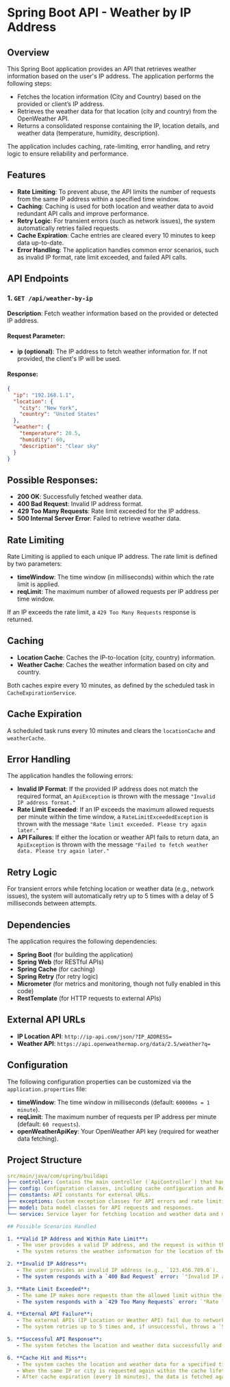 # Spring Boot API - Weather by IP Address

## Overview
This Spring Boot application provides an API that retrieves weather information based on the user's IP address. The application performs the following steps:

- Fetches the location information (City and Country) based on the provided or client’s IP address.
- Retrieves the weather data for that location (city and country) from the OpenWeather API.
- Returns a consolidated response containing the IP, location details, and weather data (temperature, humidity, description).

The application includes caching, rate-limiting, error handling, and retry logic to ensure reliability and performance.

## Features
- **Rate Limiting**: To prevent abuse, the API limits the number of requests from the same IP address within a specified time window.
- **Caching**: Caching is used for both location and weather data to avoid redundant API calls and improve performance.
- **Retry Logic**: For transient errors (such as network issues), the system automatically retries failed requests.
- **Cache Expiration**: Cache entries are cleared every 10 minutes to keep data up-to-date.
- **Error Handling**: The application handles common error scenarios, such as invalid IP format, rate limit exceeded, and failed API calls.

## API Endpoints

### 1. `GET /api/weather-by-ip`
**Description**: Fetch weather information based on the provided or detected IP address.

#### Request Parameter:
- **ip (optional)**: The IP address to fetch weather information for. If not provided, the client's IP will be used.

#### Response:
```json
{
  "ip": "192.168.1.1",
  "location": {
    "city": "New York",
    "country": "United States"
  },
  "weather": {
    "temperature": 20.5,
    "humidity": 60,
    "description": "Clear sky"
  }
}
```

## Possible Responses:
- **200 OK**: Successfully fetched weather data.
- **400 Bad Request**: Invalid IP address format.
- **429 Too Many Requests**: Rate limit exceeded for the IP address.
- **500 Internal Server Error**: Failed to retrieve weather data.

## Rate Limiting
Rate Limiting is applied to each unique IP address. The rate limit is defined by two parameters:
- **timeWindow**: The time window (in milliseconds) within which the rate limit is applied.
- **reqLimit**: The maximum number of allowed requests per IP address per time window.

If an IP exceeds the rate limit, a `429 Too Many Requests` response is returned.

## Caching
- **Location Cache**: Caches the IP-to-location (city, country) information.
- **Weather Cache**: Caches the weather information based on city and country.

Both caches expire every 10 minutes, as defined by the scheduled task in `CacheExpirationService`.

## Cache Expiration
A scheduled task runs every 10 minutes and clears the `locationCache` and `weatherCache`.

## Error Handling
The application handles the following errors:

- **Invalid IP Format**: If the provided IP address does not match the required format, an `ApiException` is thrown with the message `"Invalid IP address format."`
- **Rate Limit Exceeded**: If an IP exceeds the maximum allowed requests per minute within the time window, a `RateLimitExceededException` is thrown with the message `"Rate limit exceeded. Please try again later."`
- **API Failures**: If either the location or weather API fails to return data, an `ApiException` is thrown with the message `"Failed to fetch weather data. Please try again later."`

## Retry Logic
For transient errors while fetching location or weather data (e.g., network issues), the system will automatically retry up to 5 times with a delay of 5 milliseconds between attempts.

## Dependencies
The application requires the following dependencies:
- **Spring Boot** (for building the application)
- **Spring Web** (for RESTful APIs)
- **Spring Cache** (for caching)
- **Spring Retry** (for retry logic)
- **Micrometer** (for metrics and monitoring, though not fully enabled in this code)
- **RestTemplate** (for HTTP requests to external APIs)

## External API URLs
- **IP Location API**: `http://ip-api.com/json/?IP_ADDRESS=`
- **Weather API**: `https://api.openweathermap.org/data/2.5/weather?q=`

## Configuration
The following configuration properties can be customized via the `application.properties` file:

- **timeWindow**: The time window in milliseconds (default: `60000ms = 1 minute`).
- **reqLimit**: The maximum number of requests per IP address per minute (default: `60 requests`).
- **openWeatherApiKey**: Your OpenWeather API key (required for weather data fetching).

## Project Structure

```yaml
src/main/java/com/spring/buildapi
├── controller: Contains the main controller (`ApiController`) that handles incoming API requests.
├── config: Configuration classes, including cache configuration and RestTemplate setup.
├── constants: API constants for external URLs.
├── exceptions: Custom exception classes for API errors and rate limiting.
├── model: Data model classes for API requests and responses.
└── service: Service layer for fetching location and weather data and managing cache expiration.

## Possible Scenarios Handled

1. **Valid IP Address and Within Rate Limit**:
   - The user provides a valid IP address, and the request is within the rate limit.
   - The system returns the weather information for the location of the IP.

2. **Invalid IP Address**:
   - The user provides an invalid IP address (e.g., `123.456.789.0`).
   - The system responds with a `400 Bad Request` error: `"Invalid IP address format."`

3. **Rate Limit Exceeded**:
   - The same IP makes more requests than the allowed limit within the time window.
   - The system responds with a `429 Too Many Requests` error: `"Rate limit exceeded. Please try again later."`

4. **External API Failure**:
   - The external APIs (IP Location or Weather API) fail due to network issues or invalid responses.
   - The system retries up to 5 times and, if unsuccessful, throws a `500 Internal Server Error`.

5. **Successful API Response**:
   - The system fetches the location and weather data successfully and returns the weather information along with the location details in the response.

6. **Cache Hit and Miss**:
   - The system caches the location and weather data for a specified time.
   - When the same IP or city is requested again within the cache lifetime, the system returns cached data (`cache hit`).
   - After cache expiration (every 10 minutes), the data is fetched again (`cache miss`).
